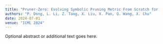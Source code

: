 ```yaml
---
title: "Pruner-Zero: Evolving Symbolic Pruning Metric From Scratch for Large Language Models"
authors: "P. Dong, L. Li, Z. Tang, X. Liu, X. Pan, Q. Wang, X. Chu"
date: 2024-07-01
venue: "ICML 2024"
---
```

Optional abstract or additional text goes here.
